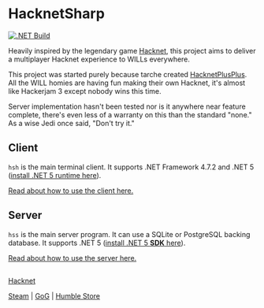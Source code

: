 # HacknetSharp

[![.NET Build](https://github.com/The-Council-of-Wills/HacknetSharp/workflows/.NET%20Build/badge.svg)](https://github.com/The-Council-of-Wills/HacknetSharp/actions?workflow=.NET+Build)

Heavily inspired by the legendary game [Hacknet](http://hacknet-os.com/),
this project aims to deliver a multiplayer Hacknet experience
to WILLs everywhere.

This project was started purely because tarche created
[HacknetPlusPlus](https://github.com/The-Council-of-Wills/HacknetPlusPlus).
All the WILL homies are having fun making their own
Hacknet, it's almost like Hackerjam 3 except nobody wins this time.

Server implementation hasn't been tested nor is it anywhere near
feature complete, there's even less of a warranty on this than
the standard "none." As a wise Jedi once said, "Don't try it."

## Client

`hsh` is the main terminal client. It supports .NET Framework 4.7.2
and .NET 5 ([install .NET 5 runtime here](https://dotnet.microsoft.com/download/dotnet/5.0)).

[Read about how to use the client here.](meta/usage-client.md)

## Server

`hss` is the main server program. It can use a SQLite or PostgreSQL
backing database. It supports .NET 5
([install .NET 5 **SDK** here](https://dotnet.microsoft.com/download/dotnet/5.0)).

[Read about how to use the server here.](meta/usage-server.md)

##

[Hacknet](http://hacknet-os.com/)

[Steam](https://store.steampowered.com/app/365450/Hacknet) | [GoG](https://www.gog.com/game/hacknet) | [Humble Store](https://www.gog.com/game/hacknet)
